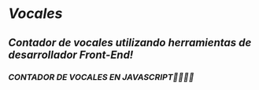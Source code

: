 # **_Vocales_**

## **_Contador de vocales utilizando herramientas de desarrollador Front-End!_**

### **_CONTADOR DE VOCALES EN JAVASCRIPT👨‍💻🎲💥_**
